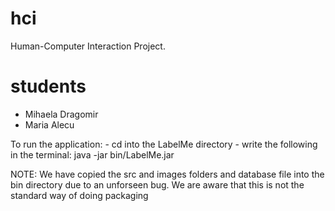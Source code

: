 # hci 
Human-Computer Interaction Project.

# students
- Mihaela Dragomir
- Maria Alecu

To run the application:
	- cd into the LabelMe directory
	- write the following in the terminal:
		java -jar bin/LabelMe.jar


NOTE: We have copied the src and images folders and database file into the bin directory due to an unforseen bug. We are aware that this is not the standard way of doing packaging

